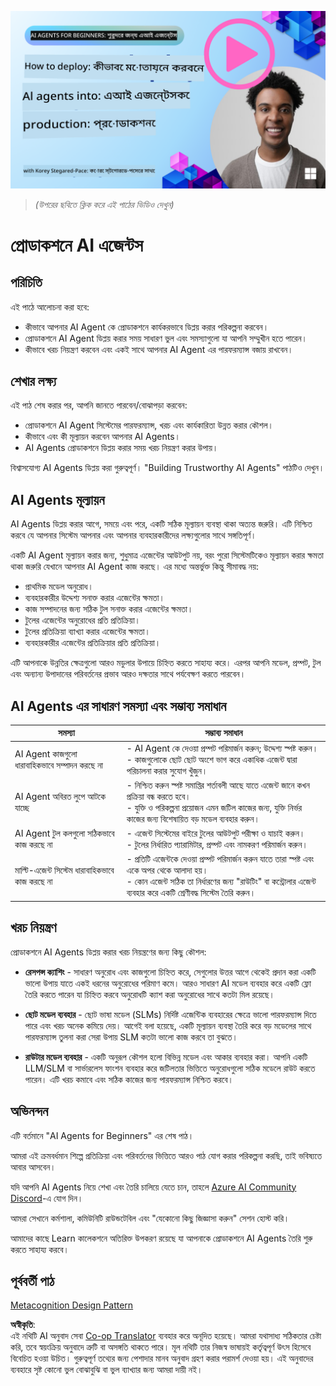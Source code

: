 <!--
CO_OP_TRANSLATOR_METADATA:
{
  "original_hash": "1ad5de6a6388d02c145a92dd04358bab",
  "translation_date": "2025-07-12T13:36:54+00:00",
  "source_file": "10-ai-agents-production/README.md",
  "language_code": "bn"
}
-->
[![AI Agents In Production](../../../translated_images/lesson-10-thumbnail.2b79a30773db093e0b4fb47aaa618069e0afb4745fad4836526cf51df87f9ac9.bn.png)](https://youtu.be/l4TP6IyJxmQ?si=IvCW3cbw0NJ2mUMV)

> _(উপরের ছবিতে ক্লিক করে এই পাঠের ভিডিও দেখুন)_
# প্রোডাকশনে AI এজেন্টস

## পরিচিতি

এই পাঠে আলোচনা করা হবে:

- কীভাবে আপনার AI Agent কে প্রোডাকশনে কার্যকরভাবে ডিপ্লয় করার পরিকল্পনা করবেন।
- প্রোডাকশনে AI Agent ডিপ্লয় করার সময় সাধারণ ভুল এবং সমস্যাগুলো যা আপনি সম্মুখীন হতে পারেন।
- কীভাবে খরচ নিয়ন্ত্রণ করবেন এবং একই সাথে আপনার AI Agent এর পারফরম্যান্স বজায় রাখবেন।

## শেখার লক্ষ্য

এই পাঠ শেষ করার পর, আপনি জানতে পারবেন/বোঝাপড়া করবেন:

- প্রোডাকশনে AI Agent সিস্টেমের পারফরম্যান্স, খরচ এবং কার্যকারিতা উন্নত করার কৌশল।
- কীভাবে এবং কী মূল্যায়ন করবেন আপনার AI Agents।
- AI Agents প্রোডাকশনে ডিপ্লয় করার সময় খরচ নিয়ন্ত্রণ করার উপায়।

বিশ্বাসযোগ্য AI Agents ডিপ্লয় করা গুরুত্বপূর্ণ। "Building Trustworthy AI Agents" পাঠটিও দেখুন।

## AI Agents মূল্যায়ন

AI Agents ডিপ্লয় করার আগে, সময়ে এবং পরে, একটি সঠিক মূল্যায়ন ব্যবস্থা থাকা অত্যন্ত জরুরি। এটি নিশ্চিত করবে যে আপনার সিস্টেম আপনার এবং আপনার ব্যবহারকারীদের লক্ষ্যগুলোর সাথে সঙ্গতিপূর্ণ।

একটি AI Agent মূল্যায়ন করার জন্য, শুধুমাত্র এজেন্টের আউটপুট নয়, বরং পুরো সিস্টেমটিকেও মূল্যায়ন করার ক্ষমতা থাকা জরুরি যেখানে আপনার AI Agent কাজ করছে। এর মধ্যে অন্তর্ভুক্ত কিন্তু সীমাবদ্ধ নয়:

- প্রাথমিক মডেল অনুরোধ।
- ব্যবহারকারীর উদ্দেশ্য সনাক্ত করার এজেন্টের ক্ষমতা।
- কাজ সম্পাদনের জন্য সঠিক টুল সনাক্ত করার এজেন্টের ক্ষমতা।
- টুলের এজেন্টের অনুরোধের প্রতি প্রতিক্রিয়া।
- টুলের প্রতিক্রিয়া ব্যাখ্যা করার এজেন্টের ক্ষমতা।
- ব্যবহারকারীর এজেন্টের প্রতিক্রিয়ার প্রতি প্রতিক্রিয়া।

এটি আপনাকে উন্নতির ক্ষেত্রগুলো আরও মডুলার উপায়ে চিহ্নিত করতে সাহায্য করে। এরপর আপনি মডেল, প্রম্পট, টুল এবং অন্যান্য উপাদানের পরিবর্তনের প্রভাব আরও দক্ষতার সাথে পর্যবেক্ষণ করতে পারবেন।

## AI Agents এর সাধারণ সমস্যা এবং সম্ভাব্য সমাধান

| **সমস্যা**                                    | **সম্ভাব্য সমাধান**                                                                                                                                                                                                        |
| ---------------------------------------------- | -------------------------------------------------------------------------------------------------------------------------------------------------------------------------------------------------------------------------- |
| AI Agent কাজগুলো ধারাবাহিকভাবে সম্পাদন করছে না | - AI Agent কে দেওয়া প্রম্পট পরিমার্জন করুন; উদ্দেশ্য স্পষ্ট করুন।<br>- কাজগুলোকে ছোট ছোট অংশে ভাগ করে একাধিক এজেন্ট দ্বারা পরিচালনা করার সুযোগ খুঁজুন।                                                               |
| AI Agent অবিরত লুপে আটকে যাচ্ছে              | - নিশ্চিত করুন স্পষ্ট সমাপ্তির শর্তাবলী আছে যাতে এজেন্ট জানে কখন প্রক্রিয়া বন্ধ করতে হবে।<br>- যুক্তি ও পরিকল্পনা প্রয়োজন এমন জটিল কাজের জন্য, যুক্তি নির্ভর কাজের জন্য বিশেষায়িত বড় মডেল ব্যবহার করুন।              |
| AI Agent টুল কলগুলো সঠিকভাবে কাজ করছে না      | - এজেন্ট সিস্টেমের বাইরে টুলের আউটপুট পরীক্ষা ও যাচাই করুন।<br>- টুলের নির্ধারিত প্যারামিটার, প্রম্পট এবং নামকরণ পরিমার্জন করুন।                                                                                         |
| মাল্টি-এজেন্ট সিস্টেম ধারাবাহিকভাবে কাজ করছে না | - প্রতিটি এজেন্টকে দেওয়া প্রম্পট পরিমার্জন করুন যাতে তারা স্পষ্ট এবং একে অপর থেকে আলাদা হয়।<br>- কোন এজেন্ট সঠিক তা নির্ধারণের জন্য "রাউটিং" বা কন্ট্রোলার এজেন্ট ব্যবহার করে একটি শ্রেণীবদ্ধ সিস্টেম তৈরি করুন।             |

## খরচ নিয়ন্ত্রণ

প্রোডাকশনে AI Agents ডিপ্লয় করার খরচ নিয়ন্ত্রণের জন্য কিছু কৌশল:

- **রেসপন্স ক্যাশিং** - সাধারণ অনুরোধ এবং কাজগুলো চিহ্নিত করে, সেগুলোর উত্তর আগে থেকেই প্রদান করা একটি ভালো উপায় যাতে একই ধরনের অনুরোধের পরিমাণ কমে। আরও সাধারণ AI মডেল ব্যবহার করে একটি ফ্লো তৈরি করতে পারেন যা চিহ্নিত করবে অনুরোধটি ক্যাশ করা অনুরোধের সাথে কতটা মিল রয়েছে।

- **ছোট মডেল ব্যবহার** - ছোট ভাষা মডেল (SLMs) নির্দিষ্ট এজেন্টিক ব্যবহারের ক্ষেত্রে ভালো পারফরম্যান্স দিতে পারে এবং খরচ অনেক কমিয়ে দেয়। আগেই বলা হয়েছে, একটি মূল্যায়ন ব্যবস্থা তৈরি করে বড় মডেলের সাথে পারফরম্যান্স তুলনা করা সেরা উপায় SLM কতটা ভালো কাজ করবে তা বুঝতে।

- **রাউটার মডেল ব্যবহার** - একটি অনুরূপ কৌশল হলো বিভিন্ন মডেল এবং আকার ব্যবহার করা। আপনি একটি LLM/SLM বা সার্ভারলেস ফাংশন ব্যবহার করে জটিলতার ভিত্তিতে অনুরোধগুলো সঠিক মডেলে রাউট করতে পারেন। এটি খরচ কমাবে এবং সঠিক কাজের জন্য পারফরম্যান্স নিশ্চিত করবে।

## অভিনন্দন

এটি বর্তমানে "AI Agents for Beginners" এর শেষ পাঠ।

আমরা এই ক্রমবর্ধমান শিল্পে প্রতিক্রিয়া এবং পরিবর্তনের ভিত্তিতে আরও পাঠ যোগ করার পরিকল্পনা করছি, তাই ভবিষ্যতে আবার আসবেন।

যদি আপনি AI Agents নিয়ে শেখা এবং তৈরি চালিয়ে যেতে চান, তাহলে <a href="https://discord.gg/kzRShWzttr" target="_blank">Azure AI Community Discord</a>-এ যোগ দিন।

আমরা সেখানে কর্মশালা, কমিউনিটি রাউন্ডটেবিল এবং "যেকোনো কিছু জিজ্ঞাসা করুন" সেশন হোস্ট করি।

আমাদের কাছে Learn কালেকশনে অতিরিক্ত উপকরণ রয়েছে যা আপনাকে প্রোডাকশনে AI Agents তৈরি শুরু করতে সাহায্য করবে।

## পূর্ববর্তী পাঠ

[Metacognition Design Pattern](../09-metacognition/README.md)

**অস্বীকৃতি**:  
এই নথিটি AI অনুবাদ সেবা [Co-op Translator](https://github.com/Azure/co-op-translator) ব্যবহার করে অনূদিত হয়েছে। আমরা যথাসাধ্য সঠিকতার চেষ্টা করি, তবে স্বয়ংক্রিয় অনুবাদে ত্রুটি বা অসঙ্গতি থাকতে পারে। মূল নথিটি তার নিজস্ব ভাষায়ই কর্তৃত্বপূর্ণ উৎস হিসেবে বিবেচিত হওয়া উচিত। গুরুত্বপূর্ণ তথ্যের জন্য পেশাদার মানব অনুবাদ গ্রহণ করার পরামর্শ দেওয়া হয়। এই অনুবাদের ব্যবহারে সৃষ্ট কোনো ভুল বোঝাবুঝি বা ভুল ব্যাখ্যার জন্য আমরা দায়ী নই।
